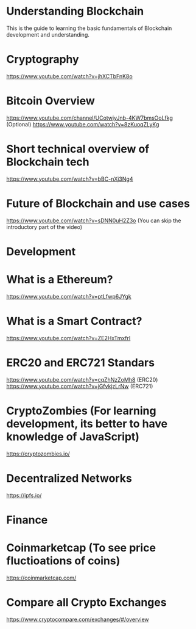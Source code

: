 # Understanding Blockchain
This is the guide to learning the basic fundamentals of Blockchain development and understanding. 


# Cryptography
https://www.youtube.com/watch?v=jhXCTbFnK8o

# Bitcoin Overview
https://www.youtube.com/channel/UCotwjyJnb-4KW7bmsOoLfkg
(Optional) https://www.youtube.com/watch?v=8zKuoqZLyKg

# Short technical overview of Blockchain tech
https://www.youtube.com/watch?v=bBC-nXj3Ng4

# Future of Blockchain and use cases
https://www.youtube.com/watch?v=sDNN0uH2Z3o (You can skip the introductory part of the video)

# Development 

# What is a Ethereum?
https://www.youtube.com/watch?v=ptLfwp6JYgk

# What is a Smart Contract?
https://www.youtube.com/watch?v=ZE2HxTmxfrI

# ERC20 and ERC721 Standars
https://www.youtube.com/watch?v=cqZhNzZoMh8 (ERC20)
https://www.youtube.com/watch?v=jGfvkjzLrNw (ERC721) 

# CryptoZombies (For learning development, its better to have knowledge of JavaScript)
https://cryptozombies.io/

# Decentralized Networks
https://ipfs.io/ 


# Finance 

# Coinmarketcap (To see price fluctioations of coins)
https://coinmarketcap.com/

# Compare all Crypto Exchanges
https://www.cryptocompare.com/exchanges/#/overview


